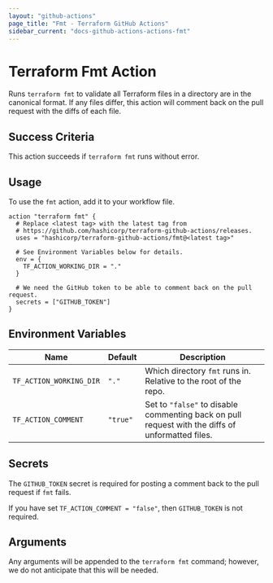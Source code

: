 ```yaml
---
layout: "github-actions"
page_title: "Fmt - Terraform GitHub Actions"
sidebar_current: "docs-github-actions-actions-fmt"
---
```


# Terraform Fmt Action

Runs `terraform fmt` to validate all Terraform files in a directory are in the canonical format.
If any files differ, this action will comment back on the pull request with the diffs of each file.

## Success Criteria

This action succeeds if `terraform fmt` runs without error.

## Usage

To use the `fmt` action, add it to your workflow file.

```hcl
action "terraform fmt" {
  # Replace <latest tag> with the latest tag from
  # https://github.com/hashicorp/terraform-github-actions/releases.
  uses = "hashicorp/terraform-github-actions/fmt@<latest tag>"

  # See Environment Variables below for details.
  env = {
    TF_ACTION_WORKING_DIR = "."
  }

  # We need the GitHub token to be able to comment back on the pull request.
  secrets = ["GITHUB_TOKEN"]
}
```

## Environment Variables

| Name                    | Default   | Description                                                                      |
|-------------------------|-----------|----------------------------------------------------------------------------------|
| `TF_ACTION_WORKING_DIR` | `"."`     | Which directory `fmt` runs in. Relative to the root of the repo.            |
| `TF_ACTION_COMMENT`     | `"true"`  | Set to `"false"` to disable commenting back on pull request with the diffs of unformatted files. |


## Secrets

The `GITHUB_TOKEN` secret is required for posting a comment back to the pull request if `fmt` fails.

If you have set `TF_ACTION_COMMENT = "false"`, then `GITHUB_TOKEN` is not required.

## Arguments

Any arguments will be appended to the `terraform fmt` command; however, we do not anticipate that this will be needed.
